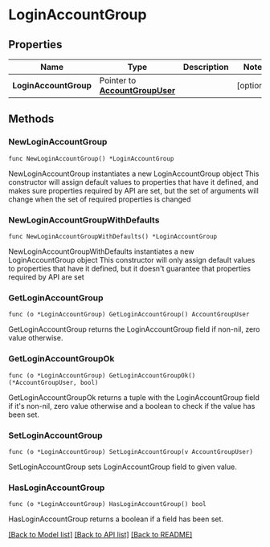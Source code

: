 # LoginAccountGroup

## Properties

Name | Type | Description | Notes
------------ | ------------- | ------------- | -------------
**LoginAccountGroup** | Pointer to [**AccountGroupUser**](AccountGroupUser.md) |  | [optional] 

## Methods

### NewLoginAccountGroup

`func NewLoginAccountGroup() *LoginAccountGroup`

NewLoginAccountGroup instantiates a new LoginAccountGroup object
This constructor will assign default values to properties that have it defined,
and makes sure properties required by API are set, but the set of arguments
will change when the set of required properties is changed

### NewLoginAccountGroupWithDefaults

`func NewLoginAccountGroupWithDefaults() *LoginAccountGroup`

NewLoginAccountGroupWithDefaults instantiates a new LoginAccountGroup object
This constructor will only assign default values to properties that have it defined,
but it doesn't guarantee that properties required by API are set

### GetLoginAccountGroup

`func (o *LoginAccountGroup) GetLoginAccountGroup() AccountGroupUser`

GetLoginAccountGroup returns the LoginAccountGroup field if non-nil, zero value otherwise.

### GetLoginAccountGroupOk

`func (o *LoginAccountGroup) GetLoginAccountGroupOk() (*AccountGroupUser, bool)`

GetLoginAccountGroupOk returns a tuple with the LoginAccountGroup field if it's non-nil, zero value otherwise
and a boolean to check if the value has been set.

### SetLoginAccountGroup

`func (o *LoginAccountGroup) SetLoginAccountGroup(v AccountGroupUser)`

SetLoginAccountGroup sets LoginAccountGroup field to given value.

### HasLoginAccountGroup

`func (o *LoginAccountGroup) HasLoginAccountGroup() bool`

HasLoginAccountGroup returns a boolean if a field has been set.


[[Back to Model list]](../README.md#documentation-for-models) [[Back to API list]](../README.md#documentation-for-api-endpoints) [[Back to README]](../README.md)


